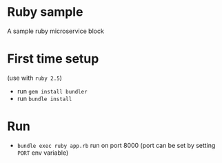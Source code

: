 # Ruby sample

A sample ruby microservice block 


# First time setup
(use with `ruby 2.5`)

* run `gem install bundler`
* run `bundle install`

# Run

* `bundle exec ruby app.rb` run on port 8000 (port can be set by setting `PORT` env variable)

